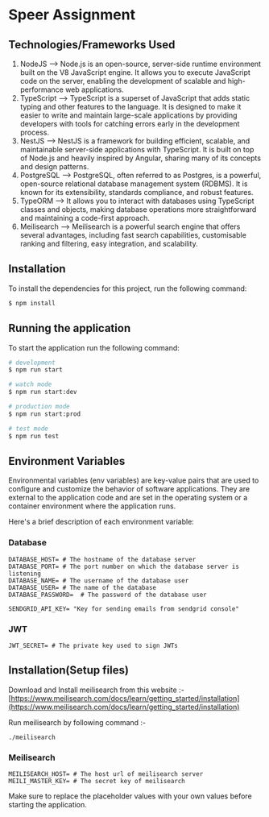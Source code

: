 # Speer Assignment

## Technologies/Frameworks Used

1. NodeJS --> Node.js is an open-source, server-side runtime environment built on the V8 JavaScript engine. It allows you to execute JavaScript code on the server, enabling the development of scalable and high-performance web applications.
2. TypeScript --> TypeScript is a superset of JavaScript that adds static typing and other features to the language. It is designed to make it easier to write and maintain large-scale applications by providing developers with tools for catching errors early in the development process.
3. NestJS --> NestJS is a framework for building efficient, scalable, and maintainable server-side applications with TypeScript. It is built on top of Node.js and heavily inspired by Angular, sharing many of its concepts and design patterns.
4. PostgreSQL --> PostgreSQL, often referred to as Postgres, is a powerful, open-source relational database management system (RDBMS). It is known for its extensibility, standards compliance, and robust features.
5. TypeORM --> It allows you to interact with databases using TypeScript classes and objects, making database operations more straightforward and maintaining a code-first approach.
6. Meilisearch --> Meilisearch is a powerful search engine that offers several advantages, including fast search capabilities, customisable ranking and filtering, easy integration, and scalability.

## Installation

To install the dependencies for this project, run the following command:

```bash
$ npm install
```

## Running the application

To start the application run the following command:

```bash
# development
$ npm run start

# watch mode
$ npm run start:dev

# production mode
$ npm run start:prod

# test mode
$ npm run test
```

## Environment Variables

Environmental variables (env variables) are key-value pairs that are used to configure and customize the behavior of software applications. They are external to the application code and are set in the operating system or a container environment where the application runs.

Here's a brief description of each environment variable:

### Database

```
DATABASE_HOST= # The hostname of the database server
DATABASE_PORT= # The port number on which the database server is listening
DATABASE_NAME= # The username of the database user
DATABASE_USER= # The name of the database
DATABASE_PASSWORD=  # The password of the database user

SENDGRID_API_KEY= "Key for sending emails from sendgrid console"
```

### JWT

```
JWT_SECRET= # The private key used to sign JWTs
```

## Installation(Setup files)

Download and Install meilisearch from this website :-  
[https://www.meilisearch.com/docs/learn/getting_started/installation](https://www.meilisearch.com/docs/learn/getting_started/installation)

Run meilisearch by following command :-

```
./meilisearch
```

### Meilisearch

```
MEILISEARCH_HOST= # The host url of meilisearch server
MEILI_MASTER_KEY= # The secret key of meilisearch
```

Make sure to replace the placeholder values with your own values before starting the application.
